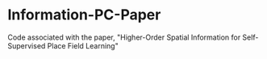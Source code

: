 # Information-PC-Paper
Code associated with the paper, "Higher-Order Spatial Information for Self-Supervised Place Field Learning"
